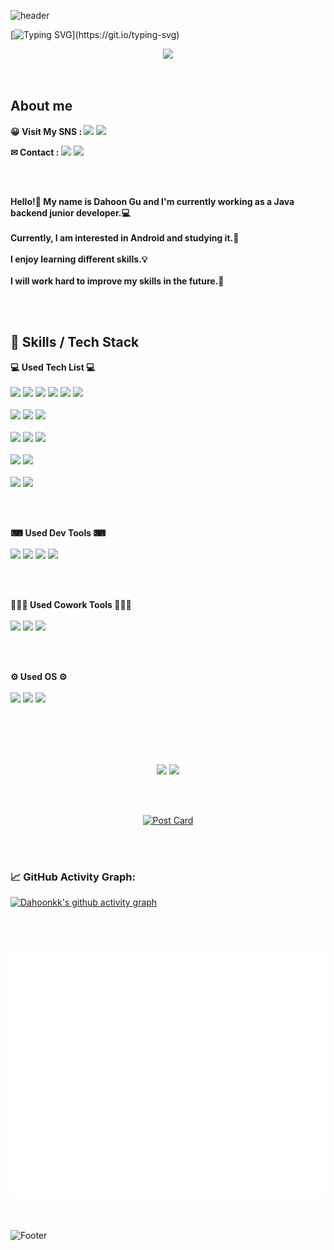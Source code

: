 ![header](https://capsule-render.vercel.app/api?type=waving&color=timeGradient&height=200&section=header&text=Dahoonkk's%20Github&fontSize=50)

[![Typing SVG](https://readme-typing-svg.herokuapp.com?color=%2336BCF7&center=true&vCenter=true&width=850&lines=Hi+there+👋,+I+am+Dahoon+Gu!;+Welcome+to+My+Github!;)](https://git.io/typing-svg)

<p align="center"><a href="https://hits.seeyoufarm.com"><img src="https://hits.seeyoufarm.com/api/count/incr/badge.svg?url=https%3A%2F%2Fgithub.com%2FDahoonkk&count_bg=%234192AA&title_bg=%2348646E&icon=&icon_color=%23E7E7E7&title=Hits&edge_flat=false"/></a></p>
</br>

## About me
<b>😀 Visit My SNS  :  </b>
<a href="https://dahoonkk.tistory.com/" target="_blank"><img src="https://img.shields.io/badge/BLOG-000000?style=flat&logo=Tistory&LogoColor=White"/></a>
<a href="https://www.instagram.com/dahoonkk/" target="_blank"><img src="https://img.shields.io/badge/Dahoonkk-E4405F?style=flat&logo=Instagram&LogoColor=White"/></a>

<b>✉ Contact  :  </b>
<a><img src="https://img.shields.io/badge/iamkdh1@naver.com-03C75A?style=flat&logo=Naver&logoColor=white"/></a>
<a><img src="https://img.shields.io/badge/dhgu@traxon.co.kr-D14836?style=flat&logo=Gmail&logoColor=white"/></a>

</br>
</br>

<b> Hello!👋 My name is Dahoon Gu and I'm currently working as a Java backend junior developer.💻 </b>
</br>
</br>
<b> Currently, I am interested in Android and studying it.📱 </b>
</br>
</br>
<b> I enjoy learning different skills.💡 </b>
</br>
</br>
<b> I will work hard to improve my skills in the future.💪 </b>

</br>
</br>



## 💪 Skills / Tech Stack
<b>💻 Used Tech List 💻</b>
</br>
</br>
<img src="https://img.shields.io/badge/JAVA-CC6600?style=flat&logo=JAVA&logoColor=white"/></a>
<img src="https://img.shields.io/badge/JavaScript-F7DF1E?style=flat&logo=javascript&logoColor=white"/></a>
<img src="https://img.shields.io/badge/HTML5-E34F26?style=flat&logo=HTML5&logoColor=white"/></a>
<img src="https://img.shields.io/badge/Python-3776AB?style=flat&logo=python&logoColor=white"/></a>
<img src="https://img.shields.io/badge/Kotlin-7F52FF?style=flat&logo=Kotlin&logoColor=white"/></a>
<img src="https://img.shields.io/badge/Android-3DDC84?style=flat&logo=Android&logoColor=white"/></a>
<br></br>
<img src="https://img.shields.io/badge/Oracle-F80000?style=flat&logo=Oracle&logoColor=white"/></a>
<img src="https://img.shields.io/badge/MySQL-4479A1?style=flat&logo=MySQL&logoColor=white"/></a>
<img src="https://img.shields.io/badge/MariaDB-003545?style=flat&logo=MariaDB&logoColor=white"/></a>
<br></br>
<img src="https://img.shields.io/badge/Firebase-FFCA28?style=flat&logo=Firebase&logoColor=white"/></a>
<img src="https://img.shields.io/badge/Spring Boot-6DB33F?style=flat&logo=springboot&logoColor=white"/></a>
<img src="https://img.shields.io/badge/Flask-000000?style=flat&logo=Flask&logoColor=white"/></a>
<br></br>
<img src="https://img.shields.io/badge/PyTorch-EE4C2C?style=flat&logo=PyTorch&logoColor=white"/></a>
<img src="https://img.shields.io/badge/OpenCV-5C3EE8?style=flat&logo=OpenCV&logoColor=white"/></a>
<br></br>
<img src="https://img.shields.io/badge/Arduino-00979D?style=flat&logo=Arduino&logoColor=white"/></a>
<img src="https://img.shields.io/badge/Raspberry Pi-A22846?style=flat&logo=raspberrypi&logoColor=white"/></a>

</br>
</br>

<b>⌨ Used Dev Tools ⌨</b>
</br>
</br>
<img src="https://img.shields.io/badge/Eclipse IDE-2C2255?style=flat&logo=eclipseide&logoColor=white"/></a>
<img src="https://img.shields.io/badge/Intellij IDEA-000000?style=flat&logo=intellijidea&logoColor=white"/></a>
<img src="https://img.shields.io/badge/Visual Studio Code-007ACC?style=flat&logo=visualstudiocode&logoColor=white"/></a>
<img src="https://img.shields.io/badge/Android Studio-3DDC84?style=flat&logo=androidstudio&logoColor=white"/></a>

</br>
</br>

<b>👨‍👧‍👦 Used Cowork Tools 👨‍👧‍👦</b>
</br>
</br>
<img src="https://img.shields.io/badge/Github-181717?style=flat&logo=Github&logoColor=white"/></a>
<img src="https://img.shields.io/badge/Notion-000000?style=flat&logo=notion&logoColor=white"/></a>
<img src="https://img.shields.io/badge/Slack-4A154B?style=flat&logo=slack&logoColor=white"/></a>

</br>
</br>

<b>⚙ Used OS ⚙</b>
</br>
</br>
<img src="https://img.shields.io/badge/Windows-0078D6?style=flat&logo=windows&logoColor=white"/></a>
<img src="https://img.shields.io/badge/MacOS-000000?style=flat&logo=MacOS&logoColor=white"/></a>
<img src="https://img.shields.io/badge/Linux-FCC624?style=flat&logo=Linux&logoColor=white"/></a>
</br>
</br>

<br>

<!--
[![Top Langs](https://github-readme-stats.vercel.app/api/top-langs/?username=Dahoonkk&layout=compact&theme=github_dark)](https://github.com/anuraghazra/github-readme-stats)

</br>
</br>

[![Anurag's GitHub stats](https://github-readme-stats.vercel.app/api?username=Dahoonkk&count_private=true&show_icons=true&theme=github_dark)](https://github.com/anuraghazra/github-readme-stats) -->
<br>
<br>

<div align = "center">
<p>
  <img height="180em" src="https://github-readme-stats.vercel.app/api?username=Dahoonkk&count_private=true&show_icons=true&include_all_commits=true&theme=github_dark">
  <img height="180em" src="https://github-readme-stats.vercel.app/api/top-langs/?username=Dahoonkk&layout=compact&theme=github_dark">
</p>

<!-- ![](./profile-3d-contrib/profile-green-animate.svg) -->

<!-- [![Solved.ac Profile](http://mazassumnida.wtf/api/generate_badge?boj=iamkdh1)](https://solved.ac/iamkdh1)<br/> -->

<!-- [![trophy](https://github-profile-trophy.vercel.app/?username=Dahoonkk)](https://github.com/ryo-ma/github-profile-trophy) -->

</br>
</br>

[![Post Card](https://tistory-readme-stats.vercel.app/api?name=dahoonkk&color=dark)](https://dahoonkk.tistory.com/)
</div>

</br>
</br>

### 📈 GitHub Activity Graph:
[![Dahoonkk's github activity graph](https://github-readme-activity-graph.cyclic.app/graph?username=Dahoonkk&theme=github-dark)](https://github.com/Dahoonkk/github-readme-activity-graph)

<br>
<br>

<div align="center">
	<br>
	<a href="header.svg">
		<img src="header.svg" width="800" height="400" alt="Click to see the source">
	</a>
	<br>
</div>

<br>
<br>


![Footer](https://capsule-render.vercel.app/api?type=waving&color=timeGradient&height=200&section=footer)
